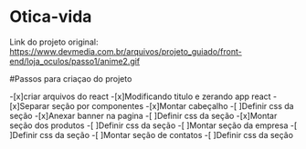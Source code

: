 # Otica-vida

Link do projeto original:
https://www.devmedia.com.br/arquivos/projeto_guiado/front-end/loja_oculos/passo1/anime2.gif

#Passos para criaçao do projeto

-[x]criar arquivos do react
-[x]Modificando titulo e zerando app react
-[x]Separar seção por componentes
-[x]Montar cabeçalho
    -[ ]Definir css da seção
-[x]Anexar banner na pagina
    -[ ]Definir css da seção
-[x]Montar seção dos produtos
     -[ ]Definir css da seção
-[ ]Montar seção da empresa
    -[ ]Definir css da seção
-[ ]Montar seção de contatos
    -[ ]Definir css da seção

